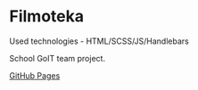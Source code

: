 # Filmoteka

Used technologies - HTML/SCSS/JS/Handlebars

School GoIT team project.

[GitHub Pages](https://itzVladdi.github.io/filmoteka-website/)
